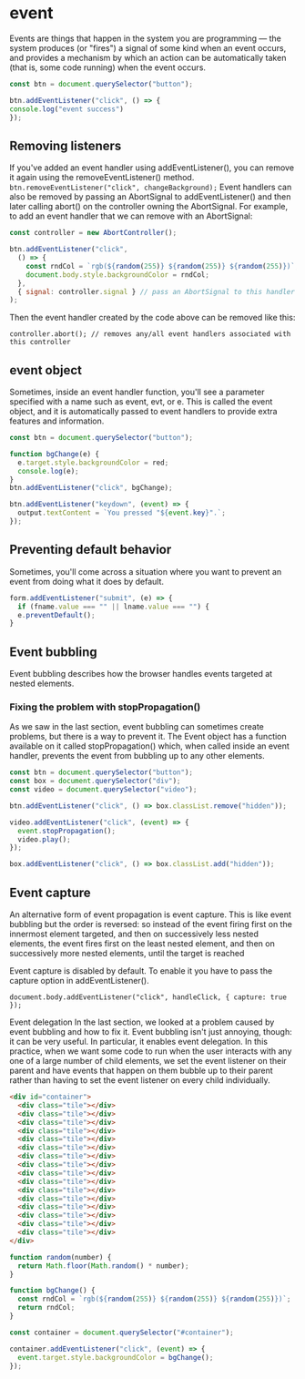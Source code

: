 # event 
Events are things that happen in the system you are programming — the system produces (or "fires") a signal of some kind when an event occurs, and provides a mechanism by which an action can be automatically taken (that is, some code running) when the event occurs.

```js
const btn = document.querySelector("button");

btn.addEventListener("click", () => {
console.log("event success")
});
```

## Removing listeners
If you've added an event handler using addEventListener(), you can remove it again using the removeEventListener() method. 
`btn.removeEventListener("click", changeBackground);`
Event handlers can also be removed by passing an AbortSignal to addEventListener() and then later calling abort() on the controller owning the AbortSignal. For example, to add an event handler that we can remove with an AbortSignal:
```js
const controller = new AbortController();

btn.addEventListener("click",
  () => {
    const rndCol = `rgb(${random(255)} ${random(255)} ${random(255)})`;
    document.body.style.backgroundColor = rndCol;
  },
  { signal: controller.signal } // pass an AbortSignal to this handler
);
```

Then the event handler created by the code above can be removed like this:

`controller.abort(); // removes any/all event handlers associated with this controller`

## event object 
Sometimes, inside an event handler function, you'll see a parameter specified with a name such as event, evt, or e. This is called the event object, and it is automatically passed to event handlers to provide extra features and information.
```js
const btn = document.querySelector("button");

function bgChange(e) {
  e.target.style.backgroundColor = red;
  console.log(e);
}
btn.addEventListener("click", bgChange);

btn.addEventListener("keydown", (event) => {
  output.textContent = `You pressed "${event.key}".`;
});
```

## Preventing default behavior
Sometimes, you'll come across a situation where you want to prevent an event from doing what it does by default.

```js
form.addEventListener("submit", (e) => {
  if (fname.value === "" || lname.value === "") {
  e.preventDefault();
}
```

## Event bubbling
Event bubbling describes how the browser handles events targeted at nested elements.

### Fixing the problem with stopPropagation()
As we saw in the last section, event bubbling can sometimes create problems, but there is a way to prevent it. The Event object has a function available on it called stopPropagation() which, when called inside an event handler, prevents the event from bubbling up to any other elements.
```js
const btn = document.querySelector("button");
const box = document.querySelector("div");
const video = document.querySelector("video");

btn.addEventListener("click", () => box.classList.remove("hidden"));

video.addEventListener("click", (event) => {
  event.stopPropagation();
  video.play();
});

box.addEventListener("click", () => box.classList.add("hidden"));
```

## Event capture
An alternative form of event propagation is event capture. This is like event bubbling but the order is reversed: so instead of the event firing first on the innermost element targeted, and then on successively less nested elements, the event fires first on the least nested element, and then on successively more nested elements, until the target is reached

Event capture is disabled by default. To enable it you have to pass the capture option in addEventListener().

`document.body.addEventListener("click", handleClick, { capture: true });`

Event delegation
In the last section, we looked at a problem caused by event bubbling and how to fix it. Event bubbling isn't just annoying, though: it can be very useful. In particular, it enables event delegation. In this practice, when we want some code to run when the user interacts with any one of a large number of child elements, we set the event listener on their parent and have events that happen on them bubble up to their parent rather than having to set the event listener on every child individually.

```html
<div id="container">
  <div class="tile"></div>
  <div class="tile"></div>
  <div class="tile"></div>
  <div class="tile"></div>
  <div class="tile"></div>
  <div class="tile"></div>
  <div class="tile"></div>
  <div class="tile"></div>
  <div class="tile"></div>
  <div class="tile"></div>
  <div class="tile"></div>
  <div class="tile"></div>
  <div class="tile"></div>
  <div class="tile"></div>
  <div class="tile"></div>
  <div class="tile"></div>
</div>
```

```js
function random(number) {
  return Math.floor(Math.random() * number);
}

function bgChange() {
  const rndCol = `rgb(${random(255)} ${random(255)} ${random(255)})`;
  return rndCol;
}

const container = document.querySelector("#container");

container.addEventListener("click", (event) => {
  event.target.style.backgroundColor = bgChange();
});
```

